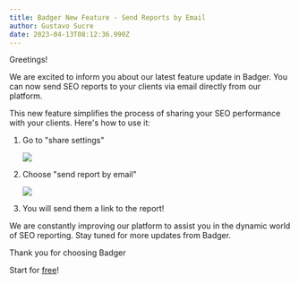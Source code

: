 ```yaml
---
title: Badger New Feature - Send Reports by Email
author: Gustavo Sucre
date: 2023-04-13T08:12:36.990Z
---
```

Greetings!

We are excited to inform you about our latest feature update in Badger. You can now send SEO reports to your clients via email directly from our platform.

This new feature simplifies the process of sharing your SEO performance with your clients. Here's how to use it:

1. Go to "share settings"

   ![](/img/updates/sample-report.png)
2. Choose "send report by email"

   ![](/img/updates/report-email-badger.png)
3. You will send them a link to the report!

We are constantly improving our platform to assist you in the dynamic world of SEO reporting. Stay tuned for more updates from Badger.

Thank you for choosing Badger

Start for [free](https://login.getbadger.io/u/login?state=hKFo2SBKTXExNzd6dVE2TzNld0Q5TzJPdl9zQkhSdkJFY2RsR6Fur3VuaXZlcnNhbC1sb2dpbqN0aWTZIERzVVFkMnVmcEdWVmpITHBEcjlXZXFJM3Q3MkgzRzlro2NpZNkgMTJtMUJLTHp6dDJQRWZ6RmFVRnhWM0NHSUM3c1FnTDU)!